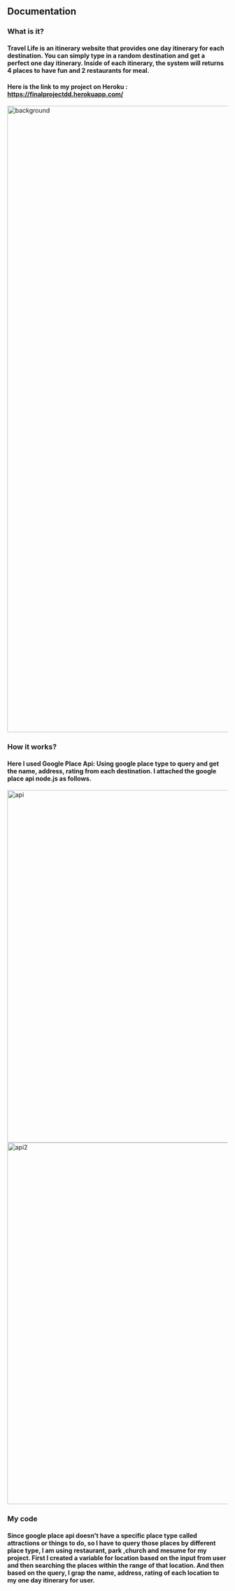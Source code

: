 ## Documentation
### What is it?
#### Travel Life is an itinerary website that provides one day itinerary for each destination. You can simply type in a random destination and get a perfect one day itinerary. Inside of each itinerary, the system will returns 4 places to have fun and 2 restaurants for meal.
#### Here is the link to my project on Heroku : https://finalprojectdd.herokuapp.com/

<img width="1431" alt="background" src="https://cloud.githubusercontent.com/assets/13953337/25626355/4c3c876e-2f2d-11e7-95ac-a0a0653581dd.png">



### How it works?
#### Here I used Google Place Api: Using google place type to query and get the name, address, rating from each destination. I attached the google place api node.js as follows.

<img width="805" alt="api" src="https://cloud.githubusercontent.com/assets/13953337/25626435/832c854e-2f2d-11e7-91be-d0ee5c1fa94a.png">
<img width="826" alt="api2" src="https://cloud.githubusercontent.com/assets/13953337/25626440/86903762-2f2d-11e7-92bd-c9d15e73af38.png">


### My code
#### Since google place api doesn't have a specific place type called attractions or things to do, so I have to query those places by different place type, I am using restaurant, park ,church and mesume for my project. First I created a variable for location based on the input from user and then searching the places within the range of that location. And then based on the query, I grap the name, address, rating of each location to my one day itinerary for user. 



